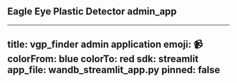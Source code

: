 ## Eagle Eye Plastic Detector admin_app
---
title: vgp_finder admin application
emoji: 📹
colorFrom: blue
colorTo: red
sdk: streamlit
app_file: wandb_streamlit_app.py
pinned: false
---
